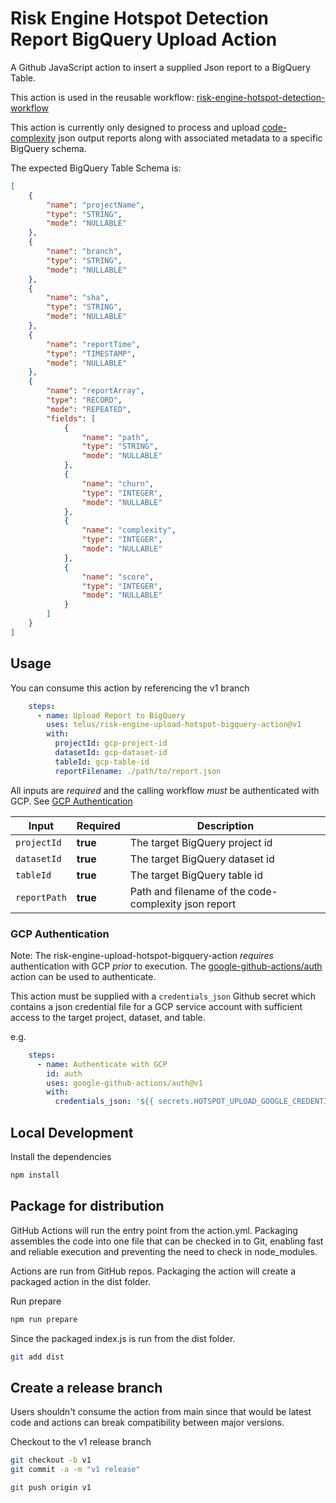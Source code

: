# Risk Engine Hotspot Detection Report BigQuery Upload Action

A Github JavaScript action to insert a supplied Json report to a BigQuery Table.

This action is used in the reusable workflow: [risk-engine-hotspot-detection-workflow](https://github.com/telus/risk-engine-hotspot-detection-workflow)

This action is currently only designed to process and upload [code-complexity](https://github.com/simonrenoult/code-complexity#readme) json output reports along with associated metadata to a specific BigQuery schema.

The expected BigQuery Table Schema is:

```json
[
    {
        "name": "projectName",
        "type": "STRING",
        "mode": "NULLABLE"
    },
    {
        "name": "branch",
        "type": "STRING",
        "mode": "NULLABLE"
    },
    {
        "name": "sha",
        "type": "STRING",
        "mode": "NULLABLE"
    },
    {
        "name": "reportTime",
        "type": "TIMESTAMP",
        "mode": "NULLABLE"
    },
    {
        "name": "reportArray",
        "type": "RECORD",
        "mode": "REPEATED",
        "fields": [
            {
                "name": "path",
                "type": "STRING",
                "mode": "NULLABLE"
            },
            {
                "name": "churn",
                "type": "INTEGER",
                "mode": "NULLABLE"
            },
            {
                "name": "complexity",
                "type": "INTEGER",
                "mode": "NULLABLE"
            },
            {
                "name": "score",
                "type": "INTEGER",
                "mode": "NULLABLE"
            }
        ]
    }
]
```

## Usage

You can consume this action by referencing the v1 branch

```yaml
    steps:
      - name: Upload Report to BigQuery
        uses: telus/risk-engine-upload-hotspot-bigquery-action@v1
        with:
          projectId: gcp-project-id
          datasetId: gcp-dataset-id
          tableId: gcp-table-id
          reportFilename: ./path/to/report.json
```

All inputs are *required* and the calling workflow *must* be authenticated with GCP. See [GCP Authentication](#gcp-authentication)

Input | Required | Description
--- | --- | ---
`projectId` | **true** | The target BigQuery project id
`datasetId` | **true** | The target BigQuery dataset id
`tableId` | **true** | The target BigQuery table id
`reportPath` | **true** | Path and filename of the code-complexity json report

### GCP Authentication

Note: The risk-engine-upload-hotspot-bigquery-action *requires* authentication with GCP *prior* to execution. The [google-github-actions/auth](https://github.com/google-github-actions/auth) action can be used to authenticate.

This action must be supplied with a `credentials_json` Github secret which contains a json credential file for a GCP service account with sufficient access to the target project, dataset, and table.

e.g.

```yaml
    steps:
      - name: Authenticate with GCP
        id: auth
        uses: google-github-actions/auth@v1
        with:
          credentials_json: '${{ secrets.HOTSPOT_UPLOAD_GOOGLE_CREDENTIALS }}'
```

## Local Development

Install the dependencies

```bash
npm install
```

## Package for distribution

GitHub Actions will run the entry point from the action.yml. Packaging assembles the code into one file that can be checked in to Git, enabling fast and reliable execution and preventing the need to check in node_modules.

Actions are run from GitHub repos.  Packaging the action will create a packaged action in the dist folder.

Run prepare

```bash
npm run prepare
```

Since the packaged index.js is run from the dist folder.

```bash
git add dist
```

## Create a release branch

Users shouldn't consume the action from main since that would be latest code and actions can break compatibility between major versions.

Checkout to the v1 release branch

```bash
git checkout -b v1
git commit -a -m "v1 release"
```

```bash
git push origin v1
```
